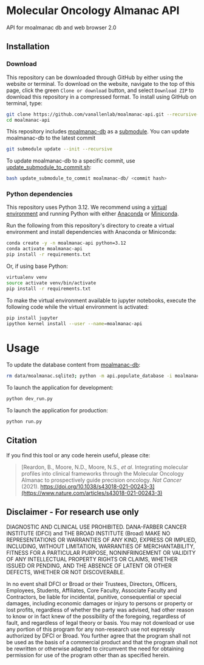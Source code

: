 # Molecular Oncology Almanac API
API for moalmanac db and web browser 2.0

## Installation 
### Download
This repository can be downloaded through GitHub by either using the website or terminal. To download on the website, navigate to the top of this page, click the green `Clone or download` button, and select `Download ZIP` to download this repository in a compressed format. To install using GitHub on terminal, type:
```bash
git clone https://github.com/vanallenlab/moalmanac-api.git --recursive-submodules
cd moalmanac-api
```
This repository includes [moalmanac-db](https://github.com/vanallenlab/moalmanac-db) as a [submodule](https://github.blog/open-source/git/working-with-submodules/). You can update moalmanac-db to the latest commit 
```bash
git submodule update --init --recursive
```

To update moalmanac-db to a specific commit, use [update_submodule_to_commit.sh](update_submodule_to_commit.sh):
```bash
bash update_submodule_to_commit moalmanac-db/ <commit hash>
```

### Python dependencies
This repository uses Python 3.12. We recommend using a [virtual environment](https://docs.python.org/3/tutorial/venv.html) and running Python with either [Anaconda](https://www.anaconda.com/download/) or [Miniconda](https://conda.io/miniconda.html). 

Run the following from this repository's directory to create a virtual environment and install dependencies with Anaconda or Miniconda:
```bash
conda create -y -n moalmanac-api python=3.12
conda activate moalmanac-api
pip install -r requirements.txt
```

Or, if using base Python: 
```bash
virtualenv venv
source activate venv/bin/activate
pip install -r requirements.txt
```

To make the virtual environment available to jupyter notebooks, execute the following code while the virtual environment is activated:
```bash
pip install jupyter
ipython kernel install --user --name=moalmanac-api
```

# Usage
To update the database content from [moalmanac-db](https://github.com/vanallenlab/moalmanac-db):
```bash
rm data/moalmanac.sqlite3; python -m api.populate_database -i moalmanac-db/referenced/ -c config.ini
```

To launch the application for development:
```bash
python dev_run.py
```

To launch the application for production:
```bash
python run.py
```

## Citation
If you find this tool or any code herein useful, please cite:  
> [Reardon, B., Moore, N.D., Moore, N.S., *et al*. Integrating molecular profiles into clinical frameworks through the Molecular Oncology Almanac to prospectively guide precision oncology. *Nat Cancer* (2021). https://doi.org/10.1038/s43018-021-00243-3](https://www.nature.com/articles/s43018-021-00243-3)

## Disclaimer - For research use only
DIAGNOSTIC AND CLINICAL USE PROHIBITED. DANA-FARBER CANCER INSTITUTE (DFCI) and THE BROAD INSTITUTE (Broad) MAKE NO REPRESENTATIONS OR WARRANTIES OF ANY KIND, EXPRESS OR IMPLIED, INCLUDING, WITHOUT LIMITATION, WARRANTIES OF MERCHANTABILITY, FITNESS FOR A PARTICULAR PURPOSE, NONINFRINGEMENT OR VALIDITY OF ANY INTELLECTUAL PROPERTY RIGHTS OR CLAIMS, WHETHER ISSUED OR PENDING, AND THE ABSENCE OF LATENT OR OTHER DEFECTS, WHETHER OR NOT DISCOVERABLE.

In no event shall DFCI or Broad or their Trustees, Directors, Officers, Employees, Students, Affiliates, Core Faculty, Associate Faculty and Contractors, be liable for incidental, punitive, consequential or special damages, including economic damages or injury to persons or property or lost profits, regardless of whether the party was advised, had other reason to know or in fact knew of the possibility of the foregoing, regardless of fault, and regardless of legal theory or basis. You may not download or use any portion of this program for any non-research use not expressly authorized by DFCI or Broad. You further agree that the program shall not be used as the basis of a commercial product and that the program shall not be rewritten or otherwise adapted to circumvent the need for obtaining permission for use of the program other than as specified herein.